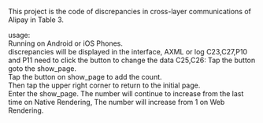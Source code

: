 This project is the code of discrepancies in cross-layer communications of Alipay in Table 3.  
 
usage:  
Running on Android or iOS Phones.  
discrepancies will be displayed in the interface, AXML or log
C23,C27,P10 and P11 need to click the button to change the data
C25,C26:
Tap the button goto the show_page.  
Tap the button on show_page to add the count.  
Then tap the upper right corner to return to the initial page.  
Enter the show_page. The number will continue to increase from the last time on Native Rendering, The number will increase from 1 on Web Rendering.